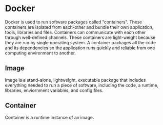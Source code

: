 # Docker
Docker is used to run software packages called "containers". These containers are isolated from each-other and bundle their own application, tools, libraries and files. Containers can communicate with each other through well-defined channels. These containers are light-weight because they are run by single operating system. A container packages all the code and its dependencies so the application runs quickly and reliable from one computing environment to another. 

## Image
Image is a stand-alone, lightweight, executable package that includes everything needed to run a piece of software, including the code, a runtime, libraries, enviornment variables, and config files.

## Container
Container is a runtime instance of an image.
